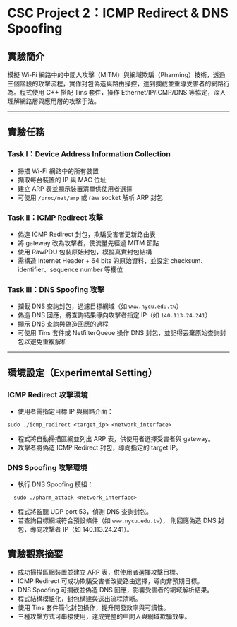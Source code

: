 # CSC Project 2：ICMP Redirect & DNS Spoofing

## 實驗簡介

模擬 Wi-Fi 網路中的中間人攻擊（MITM）與網域欺騙（Pharming）技術，透過三個階段的攻擊流程，實作封包偽造與路由操控，達到攔截並重導受害者的網路行為。程式使用 C++ 搭配 Tins 套件，操作 Ethernet/IP/ICMP/DNS 等協定，深入理解網路層與應用層的攻擊手法。

---

## 實驗任務

### Task I：Device Address Information Collection

- 掃描 Wi-Fi 網路中的所有裝置
- 擷取每台裝置的 IP 與 MAC 位址
- 建立 ARP 表並顯示裝置清單供使用者選擇
- 可使用 `/proc/net/arp` 或 raw socket 解析 ARP 封包

### Task II：ICMP Redirect 攻擊

- 偽造 ICMP Redirect 封包，欺騙受害者更新路由表
- 將 gateway 改為攻擊者，使流量先經過 MITM 節點
- 使用 RawPDU 包裝原始封包，模擬真實封包結構
- 需構造 Internet Header + 64 bits 的原始資料，並設定 checksum、identifier、sequence number 等欄位

### Task III：DNS Spoofing 攻擊

- 攔截 DNS 查詢封包，過濾目標網域（如 `www.nycu.edu.tw`）
- 偽造 DNS 回應，將查詢結果導向攻擊者指定 IP（如 `140.113.24.241`）
- 顯示 DNS 查詢與偽造回應的過程
- 可使用 Tins 套件或 NetfilterQueue 操作 DNS 封包，並記得丟棄原始查詢封包以避免重複解析


---

## 環境設定（Experimental Setting）

### ICMP Redirect 攻擊環境

- 使用者需指定目標 IP 與網路介面：
```
sudo ./icmp_redirect <target_ip> <network_interface>
```
- 程式將自動掃描區網並列出 ARP 表，供使用者選擇受害者與 gateway。
- 攻擊者將偽造 ICMP Redirect 封包，導向指定的 target IP。

### DNS Spoofing 攻擊環境
- 執行 DNS Spoofing 模組：
```
  sudo ./pharm_attack <network_interface>
```
- 程式將監聽 UDP port 53，偵測 DNS 查詢封包。
- 若查詢目標網域符合預設條件（如 `www.nycu.edu.tw`）， 則回應偽造 DNS 封包，導向攻擊者 IP（如 140.113.24.241）。

## 實驗觀察摘要
- 成功掃描區網裝置並建立 ARP 表，供使用者選擇攻擊目標。
- ICMP Redirect 可成功欺騙受害者改變路由選擇，導向非預期目標。
- DNS Spoofing 可攔截並偽造 DNS 回應，影響受害者的網域解析結果。
- 程式結構模組化，封包構建與送出流程清晰。
- 使用 Tins 套件簡化封包操作，提升開發效率與可讀性。
- 三種攻擊方式可串接使用，達成完整的中間人與網域欺騙效果。

